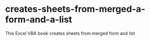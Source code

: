 # creates-sheets-from-merged-a-form-and-a-list
This Excel VBA book creates sheets from merged form and list
